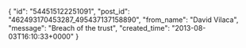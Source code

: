  {
   "id": "544515122251091",
   "post_id": "462493170453287_495437137158890",
   "from_name": "David Vilaca",
   "message": "Breach of the trust",
   "created_time": "2013-08-03T16:10:33+0000"
 }
